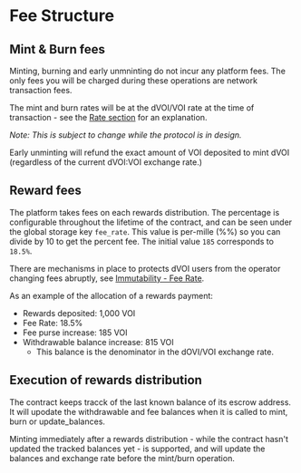 # Fee Structure

## Mint & Burn fees

Minting, burning and early unmninting do not incur any platform fees. The only fees you will be charged during these operations are network transaction fees.

The mint and burn rates will be at the dVOI/VOI rate at the time of transaction - see the [Rate section](/rate.html) for an explanation.

*Note: This is subject to change while the protocol is in design.*

Early unminting will refund the exact amount of VOI deposited to mint dVOI (regardless of the current dVOI:VOI exchange rate.)

## Reward fees

The platform takes fees on each rewards distribution. The percentage is configurable throughout the lifetime of the contract, and can be seen under the global storage key `fee_rate`. This value is per-mille (%%) so you can divide by 10 to get the percent fee. The initial value `185` corresponds to `18.5%`.

There are mechanisms in place to protects dVOI users from the operator changing fees abruptly, see [Immutability - Fee Rate](/immutability.html#fee-rate).

As an example of the allocation of a rewards payment:

- Rewards deposited: 1,000 VOI
- Fee Rate: 18.5% 
- Fee purse increase: 185 VOI
- Withdrawable balance increase: 815 VOI
  - This balance is the denominator in the dOVI/VOI exchange rate.

## Execution of rewards distribution

The contract keeps tracck of the last known balance of its escrow address. It will upodate the withdrawable and fee balances when it is called to mint, burn or update_balances.

Minting immediately after a rewards distribution - while the contract hasn't updated the tracked balances yet - is supported, and will update the balances and exchange rate before the mint/burn operation.
